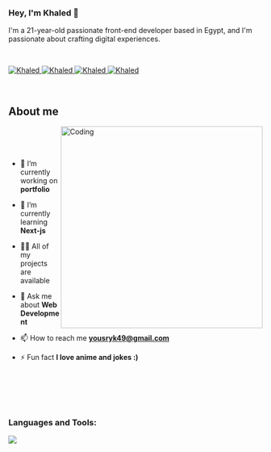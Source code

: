 ### Hey, I'm Khaled 👋 
<!-- Intro  -->
<p>
I'm a 21-year-old passionate front-end developer based in Egypt, and I'm passionate about crafting digital experiences. 
</p>

<br>

<p>
 <a href="/" target="blank">
  <img src="https://img.shields.io/badge/Website-DC143C?style=for-the-badge&logo=medium&logoColor=white" alt="Khaled" />
 </a>
  
 <a href="https://www.linkedin.com/in/khalid-yousry-a35b15234/" target="_blank">
  <img src="https://img.shields.io/badge/LinkedIn-0077B5?style=for-the-badge&logo=linkedin&logoColor=white" alt="Khaled"/>
 </a>
  
  <a href="https://www.facebook.com/khalid.usry" target="_blank">
  <img src="https://img.shields.io/badge/Facebook-20BEFF?&style=for-the-badge&logo=facebook&logoColor=white" alt="Khaled"  />
  </a> 
  
 <a href="https://www.instagram.com/khaledyousry_21/" target="_blank">
  <img src="https://img.shields.io/badge/Instagram-fe4164?style=for-the-badge&logo=instagram&logoColor=white" alt="Khaled" />
 </a> 
 
</p>
<br />

<!-- About Section -->
 ## About me 
<img align="right" alt="Coding" width="400" src="https://user-images.githubusercontent.com/74038190/229223263-cf2e4b07-2615-4f87-9c38-e37600f8381a.gif">
<br><br>
 <br/>



- 🔭 I’m currently working on **portfolio**

- 🌱 I’m currently learning **Next-js**

- 👨‍💻 All of my projects are available

- 💬 Ask me about **Web Development**

- 📫 How to reach me **yousryk49@gmail.com**

- ⚡ Fun fact **I love anime and jokes :)**

<br/>
<br/>
<br/>
<br/>

<h3 align="left">Languages and Tools:</h3>

<p align="left">
  <a href="https://skillicons.dev">
    <img src="https://skillicons.dev/icons?i=html,css,js,react,redux,bootstrap,tailwind,figma,git,github,vscode" />
  </a>
</p>


<br/>
